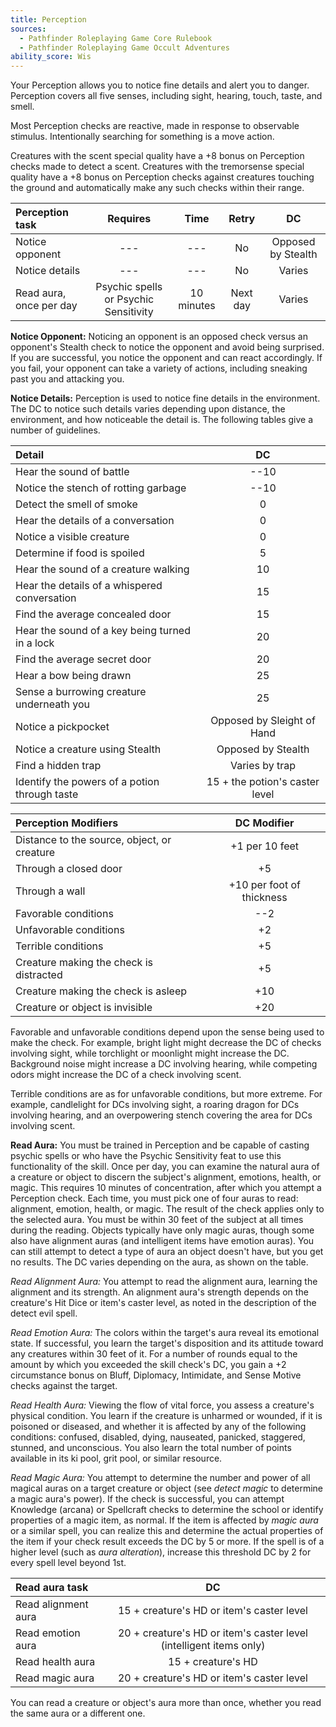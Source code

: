 ```yaml
---
title: Perception
sources:
  - Pathfinder Roleplaying Game Core Rulebook
  - Pathfinder Roleplaying Game Occult Adventures
ability_score: Wis
---
```


Your Perception allows you to notice fine details and alert you to danger. Perception covers all five senses, including sight, hearing, touch, taste, and smell.

Most Perception checks are reactive, made in response to observable stimulus. Intentionally searching for something is a move action.

Creatures with the scent special quality have a +8 bonus on Perception checks made to detect a scent. Creatures with the tremorsense special quality have a +8 bonus on Perception checks against creatures touching the ground and automatically make any such checks within their range.

| Perception task         |               Requires                |    Time    |  Retry   |         DC         |
|:------------------------|:-------------------------------------:|:----------:|:--------:|:------------------:|
| Notice opponent         |                  ---                  |    ---     |    No    | Opposed by Stealth |
| Notice details          |                  ---                  |    ---     |    No    |       Varies       |
| Read aura, once per day | Psychic spells or Psychic Sensitivity | 10 minutes | Next day |       Varies       |

**Notice Opponent:** Noticing an opponent is an opposed check versus an opponent's Stealth check to notice the opponent and avoid being surprised. If you are successful, you notice the opponent and can react accordingly. If you fail, your opponent can take a variety of actions, including sneaking past you and attacking you.

**Notice Details:** Perception is used to notice fine details in the environment. The DC to notice such details varies depending upon distance, the environment, and how noticeable the detail is. The following tables give a number of guidelines.

| Detail                                         |               DC               |
|:-----------------------------------------------|:------------------------------:|
| Hear the sound of battle                       |              --10              |
| Notice the stench of rotting garbage           |              --10              |
| Detect the smell of smoke                      |               0                |
| Hear the details of a conversation             |               0                |
| Notice a visible creature                      |               0                |
| Determine if food is spoiled                   |               5                |
| Hear the sound of a creature walking           |               10               |
| Hear the details of a whispered conversation   |               15               |
| Find the average concealed door                |               15               |
| Hear the sound of a key being turned in a lock |               20               |
| Find the average secret door                   |               20               |
| Hear a bow being drawn                         |               25               |
| Sense a burrowing creature underneath you      |               25               |
| Notice a pickpocket                            |   Opposed by Sleight of Hand   |
| Notice a creature using Stealth                |       Opposed by Stealth       |
| Find a hidden trap                             |         Varies by trap         |
| Identify the powers of a potion through taste  | 15 + the potion's caster level |

| Perception Modifiers                        |        DC Modifier        |
|:--------------------------------------------|:-------------------------:|
| Distance to the source, object, or creature |      +1 per 10 feet       |
| Through a closed door                       |            +5             |
| Through a wall                              | +10 per foot of thickness |
| Favorable conditions                        |            --2            |
| Unfavorable conditions                      |            +2             |
| Terrible conditions                         |            +5             |
| Creature making the check is distracted     |            +5             |
| Creature making the check is asleep         |            +10            |
| Creature or object is invisible             |            +20            |

Favorable and unfavorable conditions depend upon the sense being used to make the check. For example, bright light might decrease the DC of checks involving sight, while torchlight or moonlight might increase the DC. Background noise might increase a DC involving hearing, while competing odors might increase the DC of a check involving scent.

Terrible conditions are as for unfavorable conditions, but more extreme. For example, candlelight for DCs involving sight, a roaring dragon for DCs involving hearing, and an overpowering stench covering the area for DCs involving scent.

**Read Aura:** You must be trained in Perception and be capable of casting psychic spells or who have the Psychic Sensitivity feat to use this functionality of the skill. Once per day, you can examine the natural aura of a creature or object to discern the subject's alignment, emotions, health, or magic. This requires 10 minutes of concentration, after which you attempt a Perception check. Each time, you must pick one of four auras to read: alignment, emotion, health, or magic. The result of the check applies only to the selected aura. You must be within 30 feet of the subject at all times during the reading. Objects typically have only magic auras, though some also have alignment auras (and intelligent items have emotion auras). You can still attempt to detect a type of aura an object doesn't have, but you get no results. The DC varies depending on the aura, as shown on the table.

*Read Alignment Aura:* You attempt to read the alignment aura, learning the alignment and its strength. An alignment aura's strength depends on the creature's Hit Dice or item's caster level, as noted in the description of the detect evil spell.

*Read Emotion Aura:* The colors within the target's aura reveal its emotional state. If successful, you learn the target's disposition and its attitude toward any creatures within 30 feet of it. For a number of rounds equal to the amount by which you exceeded the skill check's DC, you gain a +2 circumstance bonus on Bluff, Diplomacy, Intimidate, and Sense Motive checks against the target.

*Read Health Aura:* Viewing the flow of vital force, you assess a creature's physical condition. You learn if the creature is unharmed or wounded, if it is poisoned or diseased, and whether it is affected by any of the following conditions: confused, disabled, dying, nauseated, panicked, staggered, stunned, and unconscious. You also learn the total number of points available in its ki pool, grit pool, or similar resource.

*Read Magic Aura:* You attempt to determine the number and power of all magical auras on a target creature or object (see *detect magic* to determine a magic aura's power). If the check is successful, you can attempt Knowledge (arcana) or Spellcraft checks to determine the school or identify properties of a magic item, as normal. If the item is affected by *magic aura* or a similar spell, you can realize this and determine the actual properties of the item if your check result exceeds the DC by 5 or more. If the spell is of a higher level (such as *aura alteration*), increase this threshold DC by 2 for every spell level beyond 1st.

| Read aura task      |                                 DC                                 |
|:--------------------|:------------------------------------------------------------------:|
| Read alignment aura |             15 + creature's HD or item's caster level              |
| Read emotion aura   | 20 + creature's HD or item's caster level (intelligent items only) |
| Read health aura    |                         15 + creature's HD                         |
| Read magic aura     |             20 + creature's HD or item's caster level              |

You can read a creature or object's aura more than once, whether you read the same aura or a different one.
